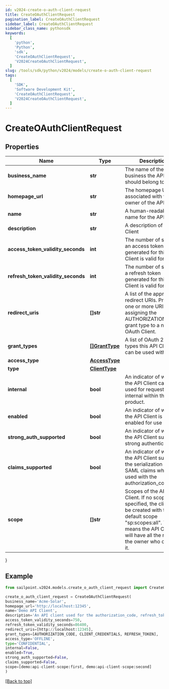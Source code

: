 ```yaml
---
id: v2024-create-o-auth-client-request
title: CreateOAuthClientRequest
pagination_label: CreateOAuthClientRequest
sidebar_label: CreateOAuthClientRequest
sidebar_class_name: pythonsdk
keywords:
  [
    'python',
    'Python',
    'sdk',
    'CreateOAuthClientRequest',
    'V2024CreateOAuthClientRequest',
  ]
slug: /tools/sdk/python/v2024/models/create-o-auth-client-request
tags:
  [
    'SDK',
    'Software Development Kit',
    'CreateOAuthClientRequest',
    'V2024CreateOAuthClientRequest',
  ]
---
```


# CreateOAuthClientRequest

## Properties

| Name | Type | Description | Notes |
| --- | --- | --- | --- |
| **business_name** | **str** | The name of the business the API Client should belong to | [optional] |
| **homepage_url** | **str** | The homepage URL associated with the owner of the API Client | [optional] |
| **name** | **str** | A human-readable name for the API Client | [required] |
| **description** | **str** | A description of the API Client | [required] |
| **access_token_validity_seconds** | **int** | The number of seconds an access token generated for this API Client is valid for | [required] |
| **refresh_token_validity_seconds** | **int** | The number of seconds a refresh token generated for this API Client is valid for | [optional] |
| **redirect_uris** | **[]str** | A list of the approved redirect URIs. Provide one or more URIs when assigning the AUTHORIZATION_CODE grant type to a new OAuth Client. | [optional] |
| **grant_types** | [**[]GrantType**](grant-type) | A list of OAuth 2.0 grant types this API Client can be used with | [required] |
| **access_type** | [**AccessType**](access-type) |  | [required] |
| **type** | [**ClientType**](client-type) |  | [optional] |
| **internal** | **bool** | An indicator of whether the API Client can be used for requests internal within the product. | [optional] |
| **enabled** | **bool** | An indicator of whether the API Client is enabled for use | [required] |
| **strong_auth_supported** | **bool** | An indicator of whether the API Client supports strong authentication | [optional] |
| **claims_supported** | **bool** | An indicator of whether the API Client supports the serialization of SAML claims when used with the authorization_code flow | [optional] |
| **scope** | **[]str** | Scopes of the API Client. If no scope is specified, the client will be created with the default scope \"sp:scopes:all\". This means the API Client will have all the rights of the owner who created it. | [optional] |

}

## Example

```python
from sailpoint.v2024.models.create_o_auth_client_request import CreateOAuthClientRequest

create_o_auth_client_request = CreateOAuthClientRequest(
business_name='Acme-Solar',
homepage_url='http://localhost:12345',
name='Demo API Client',
description='An API client used for the authorization_code, refresh_token, and client_credentials flows',
access_token_validity_seconds=750,
refresh_token_validity_seconds=86400,
redirect_uris=[http://localhost:12345],
grant_types=[AUTHORIZATION_CODE, CLIENT_CREDENTIALS, REFRESH_TOKEN],
access_type='OFFLINE',
type='CONFIDENTIAL',
internal=False,
enabled=True,
strong_auth_supported=False,
claims_supported=False,
scope=[demo:api-client-scope:first, demo:api-client-scope:second]
)

```

[[Back to top]](#)
